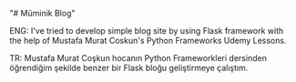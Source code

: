 "# Müminik Blog"

ENG:
I've tried to develop simple blog site by using Flask framework with the help of Mustafa Murat Coskun's Python Frameworks Udemy Lessons.

TR:
Mustafa Murat Coşkun hocanın Python Frameworkleri dersinden öğrendiğim şekilde benzer bir Flask bloğu geliştirmeye çalıştım.

